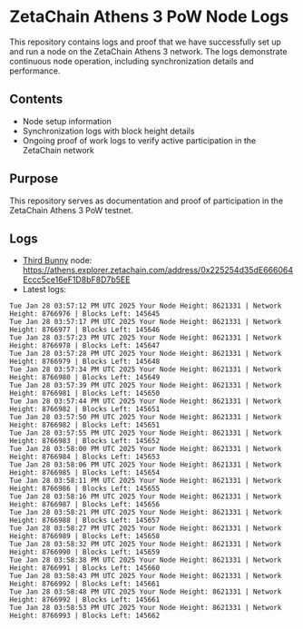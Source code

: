 # ZetaChain Athens 3 PoW Node Logs
This repository contains logs and proof that we have successfully set up and run a node on the ZetaChain Athens 3 network. The logs demonstrate continuous node operation, including synchronization details and performance.

## Contents
- Node setup information
- Synchronization logs with block height details
- Ongoing proof of work logs to verify active participation in the ZetaChain network

## Purpose
This repository serves as documentation and proof of participation in the ZetaChain Athens 3 PoW testnet.

## Logs

- [Third Bunny](https://thirdbunny.xyz/) node: https://athens.explorer.zetachain.com/address/0x225254d35dE666064Eccc5ce16eF1D8bF8D7b5EE
- Latest logs:
```
Tue Jan 28 03:57:12 PM UTC 2025 Your Node Height: 8621331 | Network Height: 8766976 | Blocks Left: 145645
Tue Jan 28 03:57:17 PM UTC 2025 Your Node Height: 8621331 | Network Height: 8766977 | Blocks Left: 145646
Tue Jan 28 03:57:23 PM UTC 2025 Your Node Height: 8621331 | Network Height: 8766978 | Blocks Left: 145647
Tue Jan 28 03:57:28 PM UTC 2025 Your Node Height: 8621331 | Network Height: 8766979 | Blocks Left: 145648
Tue Jan 28 03:57:34 PM UTC 2025 Your Node Height: 8621331 | Network Height: 8766980 | Blocks Left: 145649
Tue Jan 28 03:57:39 PM UTC 2025 Your Node Height: 8621331 | Network Height: 8766981 | Blocks Left: 145650
Tue Jan 28 03:57:44 PM UTC 2025 Your Node Height: 8621331 | Network Height: 8766982 | Blocks Left: 145651
Tue Jan 28 03:57:50 PM UTC 2025 Your Node Height: 8621331 | Network Height: 8766982 | Blocks Left: 145651
Tue Jan 28 03:57:55 PM UTC 2025 Your Node Height: 8621331 | Network Height: 8766983 | Blocks Left: 145652
Tue Jan 28 03:58:00 PM UTC 2025 Your Node Height: 8621331 | Network Height: 8766984 | Blocks Left: 145653
Tue Jan 28 03:58:06 PM UTC 2025 Your Node Height: 8621331 | Network Height: 8766985 | Blocks Left: 145654
Tue Jan 28 03:58:11 PM UTC 2025 Your Node Height: 8621331 | Network Height: 8766986 | Blocks Left: 145655
Tue Jan 28 03:58:16 PM UTC 2025 Your Node Height: 8621331 | Network Height: 8766987 | Blocks Left: 145656
Tue Jan 28 03:58:21 PM UTC 2025 Your Node Height: 8621331 | Network Height: 8766988 | Blocks Left: 145657
Tue Jan 28 03:58:27 PM UTC 2025 Your Node Height: 8621331 | Network Height: 8766989 | Blocks Left: 145658
Tue Jan 28 03:58:32 PM UTC 2025 Your Node Height: 8621331 | Network Height: 8766990 | Blocks Left: 145659
Tue Jan 28 03:58:38 PM UTC 2025 Your Node Height: 8621331 | Network Height: 8766991 | Blocks Left: 145660
Tue Jan 28 03:58:43 PM UTC 2025 Your Node Height: 8621331 | Network Height: 8766992 | Blocks Left: 145661
Tue Jan 28 03:58:48 PM UTC 2025 Your Node Height: 8621331 | Network Height: 8766992 | Blocks Left: 145661
Tue Jan 28 03:58:53 PM UTC 2025 Your Node Height: 8621331 | Network Height: 8766993 | Blocks Left: 145662
```
